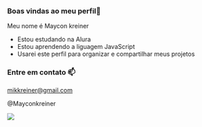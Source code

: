 ### Boas vindas ao meu perfil👋

Meu nome é Maycon kreiner

- Estou estudando na Alura
- Estou aprendendo a liguagem JavaScript
- Usarei este perfil para organizar e compartilhar meus projetos

### Entre em contato 📫

mikkreiner@gmail.com

@Mayconkreiner

![](https://media1.tenor.com/m/r0lP8SLg5eYAAAAd/running-quick.gif)
